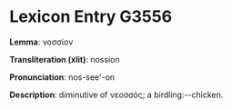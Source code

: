 # Lexicon Entry G3556

**Lemma**: νοσσίον

**Transliteration (xlit)**: nossíon

**Pronunciation**: nos-see'-on

**Description**:
diminutive of νεοσσός; a birdling:--chicken.

